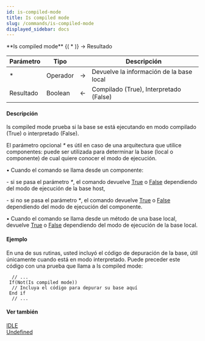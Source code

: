 ```yaml
---
id: is-compiled-mode
title: Is compiled mode
slug: /commands/is-compiled-mode
displayed_sidebar: docs
---
```


<!--REF #_command_.Is compiled mode.Syntax-->**Is compiled mode** {( * )} -> Resultado<!-- END REF-->
<!--REF #_command_.Is compiled mode.Params-->
| Parámetro | Tipo |  | Descripción |
| --- | --- | --- | --- |
| * | Operador | &#8594;  | Devuelve la información de la base local |
| Resultado | Boolean | &#8592; | Compilado (True), Interpretado (False) |

<!-- END REF-->

#### Descripción 

<!--REF #_command_.Is compiled mode.Summary-->Is compiled mode prueba si la base se está ejecutando en modo compilado (True) o interpretado (False).<!-- END REF--> 

El parámetro opcional *\** es útil en caso de una arquitectura que utilice componentes: puede ser utilizada para determinar la base (local o componente) de cual quiere conocer el modo de ejecución.  
  
• Cuando el comando se llama desde un componente:

\- si se pasa el parámetro *\**, el comando devuelve [True](true.md "True") o [False](false.md "False") dependiendo del modo de ejecución de la base host, 

\- si no se pasa el parámetro *\**, el comando devuelve [True](true.md "True") o [False](false.md "False") dependiendo del modo de ejecución del componente.  
  
• Cuando el comando se llama desde un método de una base local, devuelve [True](true.md "True") o [False](false.md "False") dependiendo del modo de ejecución de la base local.

#### Ejemplo 

En una de sus rutinas, usted incluyó el código de depuración de la base, útil únicamente cuando está en modo interpretado. Puede preceder este código con una prueba que llama a Is compiled mode:

```4d
  // ...
 If(Not(Is compiled mode))
  // Incluya el código para depurar su base aquí
 End if
  // ...
```

#### Ver también 

[IDLE](idle.md)  
[Undefined](undefined.md)  